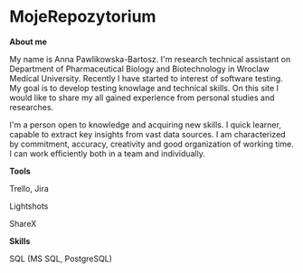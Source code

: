 # MojeRepozytorium
**About me**

My name is Anna Pawlikowska-Bartosz. I'm research technical assistant on Department of Pharmaceutical Biology and Biotechnology in Wroclaw Medical University. Recently I have started to interest of software testing. My goal is to develop testing knowlage and technical skills. On this site I would like to share my all gained experience from personal studies and researches.

I'm a person open to knowledge and acquiring new skills. I quick learner, capable to extract key insights from vast data sources. I am characterized by commitment, accuracy, creativity and good organization of working time. I can work efficiently both in a team and individually.


**Tools**

Trello, Jira

Lightshots

ShareX


**Skills**

SQL (MS SQL, PostgreSQL)

